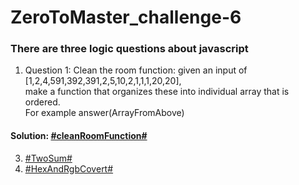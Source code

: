 # ZeroToMaster_challenge-6
### There are three logic questions about javascript
1.   Question 1: Clean the room function: given an input of [1,2,4,591,392,391,2,5,10,2,1,1,1,20,20],    
   make a function that organizes these into individual array that is ordered.   
   For example answer(ArrayFromAbove)  
   #### Solution: [\#cleanRoomFunction\#](https://github.com/joeban0608/ZeroToMaster_challenge-6/blob/main/S1_chanllenge_clean_room_function.js)
3. [\#TwoSum\#](https://github.com/joeban0608/ZeroToMaster_challenge-6/blob/main/S2_TwoSum.js)
4. [\#HexAndRgbCovert\#](https://github.com/joeban0608/ZeroToMaster_challenge-6/blob/main/S3-2_HexAndRgbCovert_cleaner_code.js)
